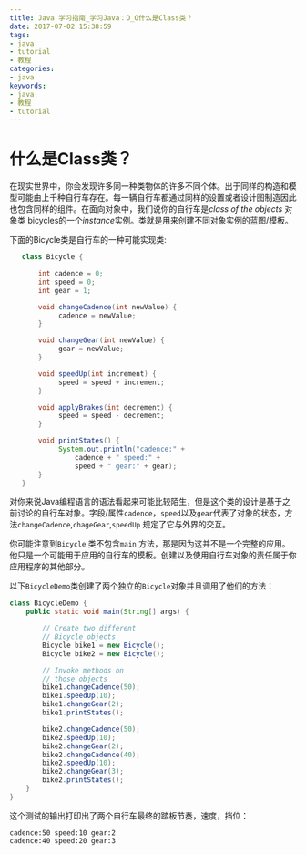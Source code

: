 ```yaml
---
title: Java 学习指南_学习Java：O_O什么是Class类？
date: 2017-07-02 15:38:59
tags: 
- java
- tutorial
- 教程
categories:
- java	
keywords:
- java
- 教程
- tutorial
---
```


# 什么是Class类？

在现实世界中，你会发现许多同一种类物体的许多不同个体。出于同样的构造和模型可能由上千种自行车存在。每一辆自行车都通过同样的设置或者设计图制造因此也包含同样的组件。在面向对象中，我们说你的自行车是*class of the objects* 对象类 bicycles的一个*instance*实例。类就是用来创建不同对象实例的蓝图/模板。

<!--more-->

下面的Bicycle类是自行车的一种可能实现类:

```java
   class Bicycle {

       int cadence = 0;
       int speed = 0;
       int gear = 1;

       void changeCadence(int newValue) {
            cadence = newValue;
       }

       void changeGear(int newValue) {
            gear = newValue;
       }

       void speedUp(int increment) {
            speed = speed + increment;   
       }

       void applyBrakes(int decrement) {
            speed = speed - decrement;
       }

       void printStates() {
            System.out.println("cadence:" +
                cadence + " speed:" + 
                speed + " gear:" + gear);
       }
   }
```



对你来说Java编程语言的语法看起来可能比较陌生，但是这个类的设计是基于之前讨论的自行车对象。字段/属性`cadence`，`speed`以及`gear`代表了对象的状态，方法`changeCadence`,`chageGear`,`speedUp` 规定了它与外界的交互。

你可能注意到`Bicycle` 类不包含`main` 方法，那是因为这并不是一个完整的应用。他只是一个可能用于应用的自行车的模板。创建以及使用自行车对象的责任属于你应用程序的其他部分。

以下`BicycleDemo`类创建了两个独立的`Bicycle`对象并且调用了他们的方法：

   ```java
   class BicycleDemo {
       public static void main(String[] args) {

           // Create two different 
           // Bicycle objects
           Bicycle bike1 = new Bicycle();
           Bicycle bike2 = new Bicycle();

           // Invoke methods on 
           // those objects
           bike1.changeCadence(50);
           bike1.speedUp(10);
           bike1.changeGear(2);
           bike1.printStates();

           bike2.changeCadence(50);
           bike2.speedUp(10);
           bike2.changeGear(2);
           bike2.changeCadence(40);
           bike2.speedUp(10);
           bike2.changeGear(3);
           bike2.printStates();
       }
   }
   ```

   这个测试的输出打印出了两个自行车最终的踏板节奏，速度，挡位：

   ```
   cadence:50 speed:10 gear:2
   cadence:40 speed:20 gear:3
   ```